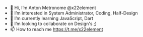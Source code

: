 - 👋 Hi, I’m Anton Metronome @x22element
- 👀 I’m interested in System Administrator, Coding, Half-Design
- 🌱 I’m currently learning JavaScript, Dart
- 💞️ I’m looking to collaborate on Design's ;)
- 📫 How to reach me https://t.me/x22element

<!---
metronome1337xyz/metronome1337xyz is a ✨ special ✨ repository because its `README.md` (this file) appears on your GitHub profile.
You can click the Preview link to take a look at your changes.
--->
